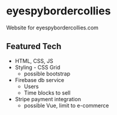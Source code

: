 # eyespybordercollies

Website for eyespybordercollies.com


## Featured Tech

- HTML, CSS, JS
- Styling - CSS Grid
    - possible bootstrap
- Firebase db service
    - Users
    - Time blocks to sell
- Stripe payment integration 
    - possible Vue, limit to e-commerce


